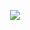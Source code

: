 <p align="center">
  <img align="center" src="https://github-readme-stats.vercel.app/api/top-langs/?username=natthamon55&hide=VHDL&layout=compact&langs_count=6" />
</p>
